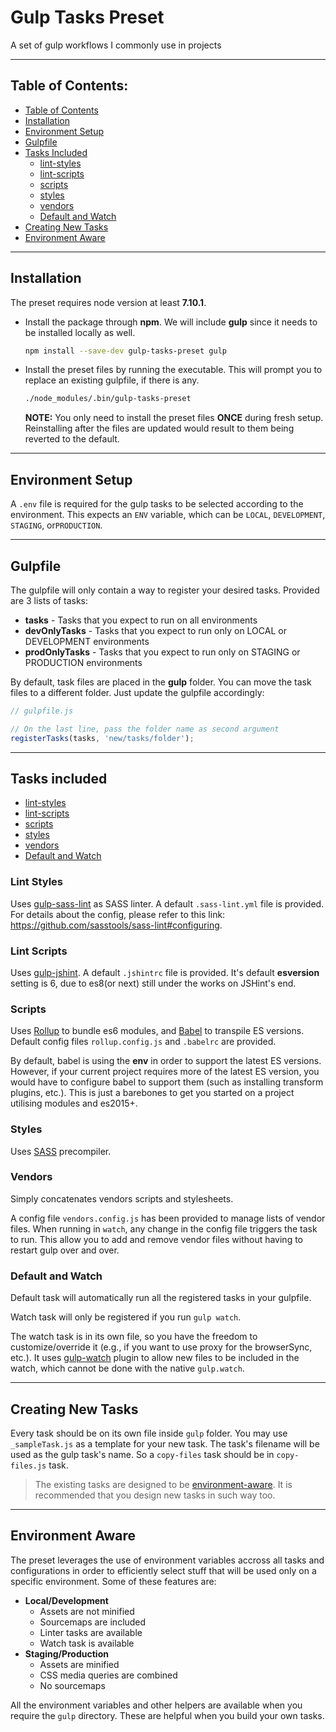 # Gulp Tasks Preset

A set of gulp workflows I commonly use in projects

---

## Table of Contents:
  - [Table of Contents](#table-of-contents)
  - [Installation](#installation)
  - [Environment Setup](#environment-setup)
  - [Gulpfile](#gulpfile)
  - [Tasks Included](#tasks-included)
      - [lint-styles](#lint-styles)
      - [lint-scripts](#lint-scripts)
      - [scripts](#scripts)
      - [styles](#styles)
      - [vendors](#vendors)
      - [Default and Watch](#default-and-watch)
  - [Creating New Tasks](#creating-new-tasks)
  - [Environment Aware](#environment-aware)


---

## Installation
The preset requires node version at least **7.10.1**.  

- Install the package through **npm**. We will include **gulp** since it needs to be installed locally as well.
  ```sh
  npm install --save-dev gulp-tasks-preset gulp
  ```
- Install the preset files by running the executable. This will prompt you to replace an existing gulpfile, if there is any.
  ```sh
  ./node_modules/.bin/gulp-tasks-preset
  ```
  **NOTE:** You only need to install the preset files **ONCE** during fresh setup. Reinstalling after the files are updated would result to them being reverted to the default.



---

## Environment Setup
A `.env` file is required for the gulp tasks to be selected according to the environment. This expects an `ENV` variable, which can be `LOCAL`, `DEVELOPMENT`, `STAGING`, or`PRODUCTION`.


---

## Gulpfile
The gulpfile will only contain a way to register your desired tasks. Provided are 3 lists of tasks:
- **tasks** - Tasks that you expect to run on all environments
- **devOnlyTasks** - Tasks that you expect to run only on LOCAL or DEVELOPMENT environments
- **prodOnlyTasks** - Tasks that you expect to run only on STAGING or PRODUCTION environments  

By default, task files are placed in the **gulp** folder. You can move the task files to a different folder. Just update the gulpfile accordingly:
```js
// gulpfile.js

// On the last line, pass the folder name as second argument
registerTasks(tasks, 'new/tasks/folder');

```


---

## Tasks included
- [lint-styles](#lint-styles)
- [lint-scripts](#lint-scripts)
- [scripts](#scripts)
- [styles](#styles)
- [vendors](#vendors)
- [Default and Watch](#default-and-watch)


### Lint Styles
Uses [gulp-sass-lint](https://github.com/sasstools/gulp-sass-lint) as SASS linter. A default `.sass-lint.yml` file is provided. For details about the config, please refer to this link: https://github.com/sasstools/sass-lint#configuring.


### Lint Scripts
Uses [gulp-jshint](https://github.com/spalger/gulp-jshint). A default `.jshintrc` file is provided. It's default **esversion** setting is 6, due to es8(or next) still under the works on JSHint's end.


### Scripts
Uses [Rollup](https://rollupjs.org) to bundle es6 modules, and [Babel](https://babeljs.io/) to transpile ES versions. Default config files `rollup.config.js` and `.babelrc` are provided.  

By default, babel is using the **env** in order to support the latest ES versions.
However, if your current project requires more of the latest ES version, you would have to configure babel to support them (such as installing transform plugins, etc.).
This is just a barebones to get you started on a project utilising modules and es2015+.


### Styles
Uses [SASS](http://sass-lang.com/) precompiler.


### Vendors
Simply concatenates vendors scripts and stylesheets.  

A config file `vendors.config.js` has been provided to manage lists of vendor files.
When running in `watch`, any change in the config file triggers the task to run.
This allow you to add and remove vendor files without having to restart gulp over and over. 


### Default and Watch
Default task will automatically run all the registered tasks in your gulpfile.  

Watch task will only be registered if you run `gulp watch`.

The watch task is in its own file, so you have the freedom to customize/override it (e.g., if you want to use proxy for the browserSync, etc.).
It uses [gulp-watch](https://github.com/floatdrop/gulp-watch) plugin to allow new files to be included in the watch, which cannot be done with the native `gulp.watch`.



---

## Creating New Tasks
Every task should be on its own file inside `gulp` folder. You may use `_sampleTask.js` as a template for your new task. The task's filename will be used as the gulp task's name. So a `copy-files` task should be in `copy-files.js` task.  
> The existing tasks are designed to be [environment-aware](#environment-aware). It is recommended that you design new tasks in such way too.


---

## Environment Aware
The preset leverages the use of environment variables accross all tasks and configurations in order to efficiently select stuff that will be used only on a specific environment. Some of these features are:
- **Local/Development**
  - Assets are not minified
  - Sourcemaps are included
  - Linter tasks are available
  - Watch task is available
- **Staging/Production**
  - Assets are minified
  - CSS media queries are combined
  - No sourcemaps  

All the environment variables and other helpers are available when you require the `gulp` directory. These are helpful when you build your own tasks.
